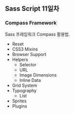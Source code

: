 ## Sass Script 11일차

### Compass Framework

Sass 프레임워크 Compass 활용법.

- Reset
- CSS3 Mixins
- Browser Support
- Helpers
	- Selector
	- URL
	- Image Dimensions
	- Inline Data
- Grid System
- Typography
	- List
- Sprites
- Plugins
